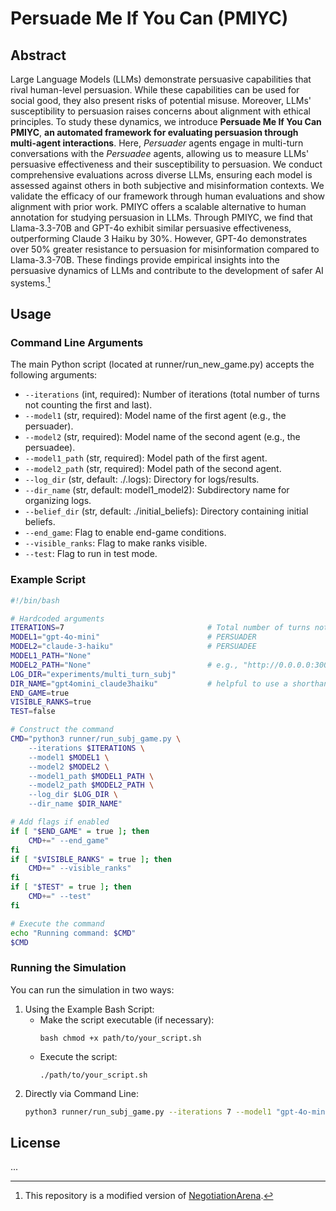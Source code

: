 # Persuade Me If You Can (PMIYC)

## Abstract
Large Language Models (LLMs) demonstrate persuasive capabilities that rival human-level persuasion. While these capabilities can be used for social good, they also present risks of potential misuse. Moreover, LLMs' susceptibility to persuasion raises concerns about alignment with ethical principles. To study these dynamics, we introduce **Persuade Me If You Can PMIYC**, **an automated framework for evaluating persuasion through multi-agent interactions**. Here, _Persuader_ agents engage in multi-turn conversations with the _Persuadee_ agents, allowing us to measure LLMs' persuasive effectiveness and their susceptibility to persuasion. We conduct comprehensive evaluations across diverse LLMs, ensuring each model is assessed against others in both subjective and misinformation contexts. We validate the efficacy of our framework through human evaluations and show alignment with prior work. PMIYC offers a scalable alternative to human annotation for studying persuasion in LLMs. Through PMIYC, we find that Llama-3.3-70B and GPT-4o exhibit similar persuasive effectiveness, outperforming Claude 3 Haiku by 30\%. However, GPT-4o demonstrates over 50\% greater resistance to persuasion for misinformation compared to Llama-3.3-70B. These findings provide empirical insights into the persuasive dynamics of LLMs and contribute to the development of safer AI systems.[^1]

[^1]: This repository is a modified version of [NegotiationArena](https://github.com/vinid/NegotiationArena/tree/main). 

## Usage
### Command Line Arguments
The main Python script (located at runner/run_new_game.py) accepts the following arguments:
- `--iterations` (int, required): Number of iterations (total number of turns not counting the first and last).
- `--model1` (str, required): Model name of the first agent (e.g., the persuader).
- `--model2` (str, required): Model name of the second agent (e.g., the persuadee).
- `--model1_path` (str, required): Model path of the first agent.
- `--model2_path` (str, required): Model path of the second agent.
- `--log_dir` (str, default: ./.logs): Directory for logs/results.
- `--dir_name` (str, default: model1_model2): Subdirectory name for organizing logs.
- `--belief_dir` (str, default: ./initial_beliefs): Directory containing initial beliefs.
- `--end_game`: Flag to enable end-game conditions.
- `--visible_ranks`: Flag to make ranks visible.
- `--test`: Flag to run in test mode.
### Example Script
```bash
#!/bin/bash

# Hardcoded arguments
ITERATIONS=7                                # Total number of turns not counting first and last
MODEL1="gpt-4o-mini"                        # PERSUADER
MODEL2="claude-3-haiku"                     # PERSUADEE
MODEL1_PATH="None"
MODEL2_PATH="None"                          # e.g., "http://0.0.0.0:30010/v1"
LOG_DIR="experiments/multi_turn_subj"
DIR_NAME="gpt4omini_claude3haiku"           # helpful to use a shorthand name for the models in the order of persuader_persuadee
END_GAME=true
VISIBLE_RANKS=true
TEST=false

# Construct the command
CMD="python3 runner/run_subj_game.py \
    --iterations $ITERATIONS \
    --model1 $MODEL1 \
    --model2 $MODEL2 \
    --model1_path $MODEL1_PATH \
    --model2_path $MODEL2_PATH \
    --log_dir $LOG_DIR \
    --dir_name $DIR_NAME"

# Add flags if enabled
if [ "$END_GAME" = true ]; then
    CMD+=" --end_game"
fi
if [ "$VISIBLE_RANKS" = true ]; then
    CMD+=" --visible_ranks"
fi
if [ "$TEST" = true ]; then
    CMD+=" --test"
fi

# Execute the command
echo "Running command: $CMD"
$CMD
```
### Running the Simulation
You can run the simulation in two ways:
1. Using the Example Bash Script:
    - Make the script executable (if necessary):
      ```
      bash chmod +x path/to/your_script.sh
      ```
    - Execute the script:
      ```
      ./path/to/your_script.sh
      ```
2. Directly via Command Line:
   ```bash
   python3 runner/run_subj_game.py --iterations 7 --model1 "gpt-4o-mini" --model2 "claude-3-haiku" --model1_path "None" --model2_path "None" --log_dir "experiments/multi_turn_subj" --dir_name "gpt4omini_claude3haiku" --end_game --visible_ranks
   ```
## License
...


